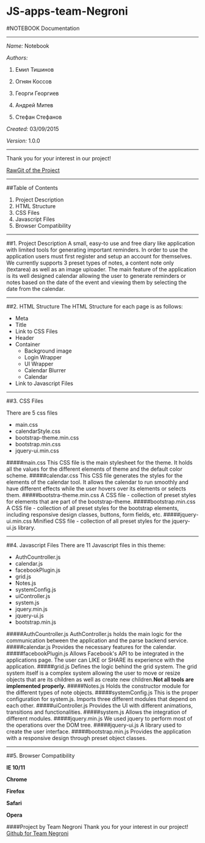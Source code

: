 # JS-apps-team-Negroni
#NOTEBOOK Documentation
***
*Name:* Notebook

*Authors:*   

1. Емил Тишинов

2. Огнян Коссов

3. Георги Георгиев

4. Андрей Митев

5. Стефан Стефанов

*Created:* 03/09/2015

*Version:* 1.0.0
***
Thank you for your interest in our project! 

<a href="https://cdn.rawgit.com/TeamNegroni/JS-apps-team-Negroni/master/index.html" alt="RawGit-Project-Adress">RawGit of the Project</a>
***
##Table of Contents
1. Project Description
2. HTML Structure
3. CSS Files
4. Javascript Files
5. Browser Compatibility
***
##1. Project Description
A small, easy-to use and free diary like application with limited tools for generating important reminders. In order to use the application users must first register and setup an account for themselves. We currently supports 3 preset types of notes, a content note only (textarea) as well as an image uploader. The main feature of the application is its well designed calendar allowing the user to generate reminders or notes based on the date of the event and viewing them by selecting the date from the calendar. 
***
##2. HTML Structure
The HTML Structure for each page is as follows:
 
* Meta
* Title
* Link to CSS Files
* Header
* Container
	* Background image
	* Login Wrapper
	* UI Wrapper
	* Calendar Blurrer
	* Calendar
* Link to Javascript Files
***

##3. CSS Files

There are 5 css files
* main.css
* calendarStyle.css
* bootstrap-theme.min.css
* bootstrap.min.css
* jquery-ui.min.css
 
#####main.css
This CSS file is the main stylesheet for the theme. It holds all the values for the different elements of theme and the default color scheme.
#####calendar.css
This CSS file generates the styles for the elements of the calendar tool. It allows the calendar to run smoothly and have different effects while the user hovers over its elements or selects them.
#####bootstra-theme.min.css
A CSS file - collection of preset styles for elements that are part of the bootstrap-theme.
#####bootstrap.min.css
A CSS file - collection of all preset styles for the bootstrap elements, including responsive design classes, buttons, form fields, etc.
#####jquery-ui.min.css
Minified CSS file - collection of all preset styles for the jquery-ui.js library.
***
##4. Javascript Files
There are 11 Javascript files in this theme:
 
* AuthCountroller.js
* calendar.js
* facebookPlugin.js
* grid.js
* Notes.js
* systemConfig.js
* uiController.js
* system.js
* jquery.min.js
* jquery-ui.js
* bootstrap.min.js 
 
#####AuthCountroller.js
AuthController.js holds the main logic for the communication between the application and the parse backend service.
#####calendar.js
Provides the necessary features for the calendar.
#####facebookPlugin.js
Allows Facebook's API to be integrated in the applications page. The user can LIKE or SHARE its experience with the application.
#####grid.js
Defines the logic behind the grid system. The grid system itself is a complex system allowing the user to move or resize objects that are its children as well as create new children.**Not all tools are implemented properly.**
#####Notes.js
Holds the constructor module for the different types of note objects.
#####systemConfig.js
This is the proper configuration for system.js. Imports three different modules that depend on each other.
#####uiController.js
Provides the UI with different animations, transitions and functionalities.
#####system.js
Allows the integration of different modules.
#####jquery.min.js
We used jquery to perform most of the operations over the DOM tree.
#####jquery-ui.js
A library used to create the user interface.
#####bootstrap.min.js 
Provides the application with a responsive design through preset object classes.
***
##5. Browser Compatibility
  
**IE 10/11**

**Chrome**  

**Firefox** 
 
**Safari** 

**Opera**

####Project by Team Negroni
Thank you for your interest in our project! 
<a href="https://github.com/TeamNegroni/JS-apps-team-Negroni" alt="Project-Adress">Github for Team Negroni</a>
